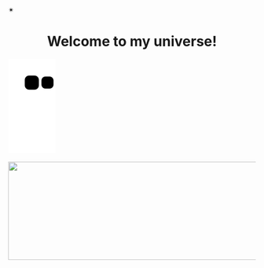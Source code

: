 


<p> &#x2734;</p>

</body>
</html>
<div align="center">
 <h1 color="white">Welcome to my universe!</h1>  
 </div>

  
 

![snake gif](https://github.com/vitoria2002campos/vitoria2002campos/blob/output/github-contribution-grid-snake.svg)

 <img width="900" height="200" src="https://media3.giphy.com/media/8gQNjxnRS57UY04Ha8/giphy.gif?cid=ecf05e475l0txx8nkjdviooz5sgkng4fh5x3msojgh4gq6v1&rid=giphy.gif&ct=g">
